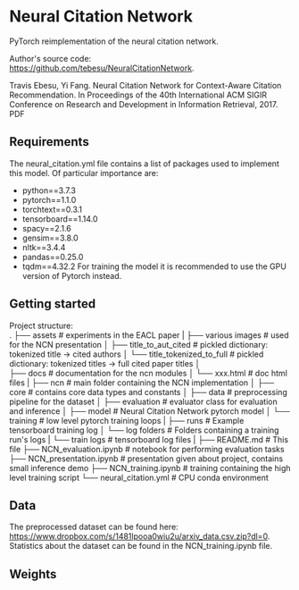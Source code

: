 # Neural Citation Network  
PyTorch reimplementation of the neural citation network.  

Author's source code:  
https://github.com/tebesu/NeuralCitationNetwork. 

Travis Ebesu, Yi Fang. Neural Citation Network for Context-Aware Citation Recommendation. In Proceedings of the 40th International ACM SIGIR Conference on Research and Development in Information Retrieval, 2017. PDF

## Requirements
The neural_citation.yml file contains a list of packages used to implement this model. Of particular importance are:
* python==3.7.3
* pytorch==1.1.0
* torchtext==0.3.1
* tensorboard==1.14.0
* spacy==2.1.6
* gensim==3.8.0
* nltk==3.4.4
* pandas==0.25.0
* tqdm==4.32.2
For training the model it is recommended to use the GPU version of Pytorch instead.

## Getting started
Project structure:  
    .
    ├── assets  # experiments in the EACL paper
    |   ├── various images # used for the NCN presentation
    │   ├── title_to_aut_cited # pickled dictionary: tokenized title -> cited authors
    │   └── title_tokenized_to_full # pickled dictionary: tokenized titles -> full cited paper titles
    │      
    ├── docs    # documentation for the ncn modules
    │   └── xxx.html # doc html files
    |
    ├── ncn    # main folder containing the NCN implementation
    │   ├── core # contains core data types and constants
    │   ├── data # preprocessing pipeline for the dataset
    │   ├── evaluation # evaluator class for evaluation and inference
    │   ├── model # Neural Citation Network pytorch model
    │   └── training # low level pytorch training loops
    |
    ├── runs    # Example tensorboard training log 
    │   └── log folders # Folders containing a training run's logs
    |       └── train logs # tensorboard log files
    |
    ├── README.md     # This file
    ├── NCN_evaluation.ipynb # notebook for performing evaluation tasks
    ├── NCN_presentation.ipynb # presentation given about project, contains small inference demo
    ├── NCN_training.ipynb # training containing the high level training script
    └── neural_citation.yml # CPU conda environment




## Data  
The preprocessed dataset can be found here: https://www.dropbox.com/s/1481lpooa0wiu2u/arxiv_data.csv.zip?dl=0.  
Statistics about the dataset can be found in the NCN_training.ipynb file.


## Weights

